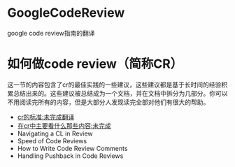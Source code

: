 # GoogleCodeReview
google code review指南的翻译

# 如何做code review（简称CR）
这一节的内容包含了cr的最佳实践的一些建议，这些建议都是基于长时间的经验积累总结出来的。这些建议被总结成为一个文档，并在文档中拆分为几部分。你可以不用阅读完所有的内容，但是大部分人发现读完全部对他们有很大的帮助。
* [cr的标准:未完成翻译]()
* [在cr中主要看什么那些内容:未完成]()
* Navigating a CL in Review
* Speed of Code Reviews
* How to Write Code Review Comments
* Handling Pushback in Code Reviews
